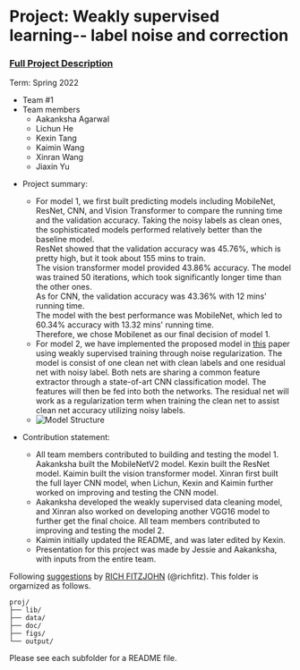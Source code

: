 # Project: Weakly supervised learning-- label noise and correction


### [Full Project Description](doc/project3_desc.md)

Term: Spring 2022

+ Team #1
+ Team members
	+ Aakanksha Agarwal
	+ Lichun He
	+ Kexin Tang
	+ Kaimin Wang
	+ Xinran Wang
	+ Jiaxin Yu

- Project summary: 
	+ For model 1, we first built predicting models including MobileNet, ResNet, CNN, and Vision Transformer to compare the running time and the validation accuracy. Taking the noisy labels as clean ones, the sophisticated models performed relatively better than the baseline model. \
	  ResNet showed that the validation accuracy was 45.76%, which is pretty high, but it took about 155 mins to train. \
	  The vision transformer model provided 43.86% accuracy. The model was trained 50 iterations, which took significantly longer time than the other ones.\
	  As for CNN, the validation accuracy was 43.36% with 12 mins' running time. \
	  The model with the best performance was MobileNet, which led to 60.34% accuracy with 13.32 mins' running time. \
          Therefore, we chose Mobilenet as our final decision of model 1. 
	+ For model 2, we have implemented the proposed model in [this](https://openaccess.thecvf.com/content_CVPR_2019/papers/Hu_Weakly_Supervised_Image_Classification_Through_Noise_Regularization_CVPR_2019_paper.pdf) paper using weakly supervised training through noise regularization. The model is consist of one clean net with clean labels and one residual net with noisy label. Both nets are sharing a common feature extractor through a state-of-art CNN classification model. The features will then be fed into both the networks. The residual net will work as a regularization term when training the clean net to assist clean net accuracy utilizing noisy labels.
	+ ![Model Structure](https://cdn.zhuanzhi.ai/images/wx/2ba6290f11e0725b5df22267cfc3a68e "Weakly Supervised Model")
	
- Contribution statement: 
	+ All team members contributed to building and testing the model 1. Aakanksha built the MobileNetV2 model. Kexin built the ResNet model. Kaimin built the vision transformer model. Xinran first built the full layer CNN model, when Lichun, Kexin and Kaimin further worked on improving and testing the CNN model.
	+ Aakanksha developed the weakly supervised data cleaning model, and Xinran also worked on developing another VGG16 model to further get the final choice. All team members contributed to improving and testing the model 2.
	+ Kaimin initially updated the README, and was later edited by Kexin. 
	+ Presentation for this project was made by Jessie and Aakanksha, with inputs from the entire team.
        

Following [suggestions](http://nicercode.github.io/blog/2013-04-05-projects/) by [RICH FITZJOHN](http://nicercode.github.io/about/#Team) (@richfitz). This folder is orgarnized as follows.

```
proj/
├── lib/
├── data/
├── doc/
├── figs/
└── output/
```

Please see each subfolder for a README file.
